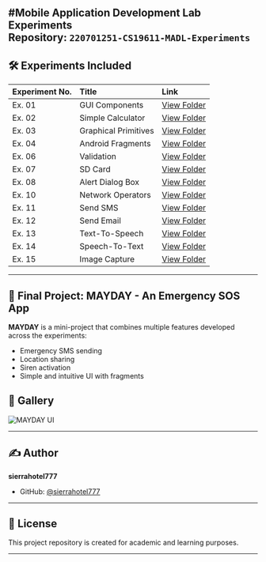 #Mobile Application Development Lab Experiments  
**Repository:** `220701251-CS19611-MADL-Experiments`  
---

## 🛠️ Experiments Included

| Experiment No. | Title | Link |
|:---|:---|:---|
| Ex. 01 | GUI Components | [View Folder](https://github.com/sierrahotel777/220701251-CS19611-MADL-Experiments/tree/main/Ex.%2001-GUI-Components) |
| Ex. 02 | Simple Calculator | [View Folder](https://github.com/sierrahotel777/220701251-CS19611-MADL-Experiments/tree/main/Ex.%202-Simple-calculator) |
| Ex. 03 | Graphical Primitives | [View Folder](https://github.com/sierrahotel777/220701251-CS19611-MADL-Experiments/tree/main/Ex.%203-Graphical-Primitives) |
| Ex. 04 | Android Fragments | [View Folder](https://github.com/sierrahotel777/220701251-CS19611-MADL-Experiments/tree/main/Ex.%2004-Android-Fragments) |
| Ex. 06 | Validation | [View Folder](https://github.com/sierrahotel777/220701251-CS19611-MADL-Experiments/tree/main/Ex.%2006-Validation) |
| Ex. 07 | SD Card | [View Folder](https://github.com/sierrahotel777/220701251-CS19611-MADL-Experiments/tree/main/Ex.%2007-SDCard) |
| Ex. 08 | Alert Dialog Box | [View Folder](https://github.com/sierrahotel777/220701251-CS19611-MADL-Experiments/tree/main/Ex.%2008-Alert-Device-Box) |
| Ex. 10 | Network Operators | [View Folder](https://github.com/sierrahotel777/220701251-CS19611-MADL-Experiments/tree/main/Ex.%2010-Network-Operators) |
| Ex. 11 | Send SMS | [View Folder](https://github.com/sierrahotel777/220701251-CS19611-MADL-Experiments/tree/main/Ex.%2011-SendSMS) |
| Ex. 12 | Send Email | [View Folder](https://github.com/sierrahotel777/220701251-CS19611-MADL-Experiments/tree/main/Ex.%2012-Send-Email) |
| Ex. 13 | Text-To-Speech | [View Folder](https://github.com/sierrahotel777/220701251-CS19611-MADL-Experiments/tree/main/Ex.%2013%20-%20Text-To-Speech) |
| Ex. 14 | Speech-To-Text | [View Folder](https://github.com/sierrahotel777/220701251-CS19611-MADL-Experiments/tree/main/Ex.%2014%20-%20Speech-To-Text) |
| Ex. 15 | Image Capture | [View Folder](https://github.com/sierrahotel777/220701251-CS19611-MADL-Experiments/tree/main/Ex.%2015-Image-Capture) |

---

## 🚀 Final Project: MAYDAY - An Emergency SOS App

**MAYDAY** is a mini-project that combines multiple features developed across the experiments:
- Emergency SMS sending
- Location sharing
- Siren activation
- Simple and intuitive UI with fragments


## 📸 Gallery

![MAYDAY UI](assets/mayday_ui.png)

---

## ✍️ Author

**sierrahotel777**  
- GitHub: [@sierrahotel777](https://github.com/sierrahotel777)

---

## 📜 License

This project repository is created for academic and learning purposes.

---

